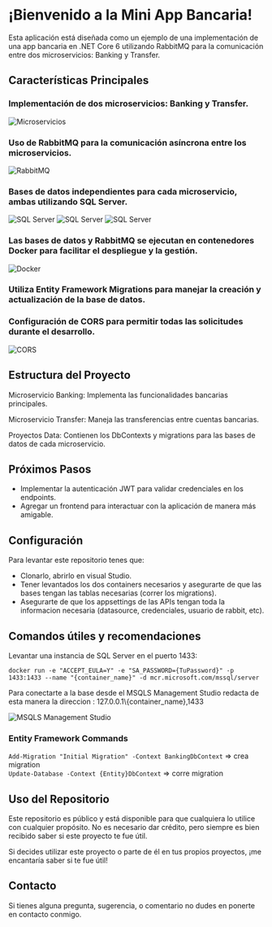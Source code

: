 <!DOCTYPE html>
<html lang="es">
<head>
    <meta charset="UTF-8">
    <meta name="viewport" content="width=device-width, initial-scale=1.0">
    <title>Mini App Bancaria - .NET Core 6</title>
</head>
<body>
    <h1>¡Bienvenido a la Mini App Bancaria!</h1>
    <p>Esta aplicación está diseñada como un ejemplo de una implementación de una app bancaria en .NET Core 6 utilizando RabbitMQ para la comunicación entre dos microservicios: Banking y Transfer.</p>
    <h2>Características Principales</h2>
    <h3>Implementación de dos microservicios: Banking y Transfer.</h3>
    <img src="https://github.com/alejo-capdevila/MicroservicesRabbitMQ/assets/72323676/2fcdd2b5-5bbc-4020-89a3-172ddb0b1de5" alt="Microservicios">
    <h3>Uso de RabbitMQ para la comunicación asíncrona entre los microservicios.</h3>
    <img src="https://github.com/alejo-capdevila/MicroservicesRabbitMQ/assets/72323676/166d2486-bb35-49bd-9d9c-0a6db9d00fcf" alt="RabbitMQ">
    <h3>Bases de datos independientes para cada microservicio, ambas utilizando SQL Server.</h3>
    <img src="https://github.com/alejo-capdevila/MicroservicesRabbitMQ/assets/72323676/a449bb9d-aa41-4dcc-b5c3-fa094767770a" alt="SQL Server">
    <img src="https://github.com/alejo-capdevila/MicroservicesRabbitMQ/assets/72323676/0fd03057-1f22-4778-b870-a3fec39ac362" alt="SQL Server">
    <img src="https://github.com/alejo-capdevila/MicroservicesRabbitMQ/assets/72323676/c6c7ce6f-ee88-4967-83cc-5d8bade4b5f1" alt="SQL Server">
    <h3>Las bases de datos y RabbitMQ se ejecutan en contenedores Docker para facilitar el despliegue y la gestión.</h3>
    <img src="https://github.com/alejo-capdevila/MicroservicesRabbitMQ/assets/72323676/17a1b9fe-5a07-4bd2-b456-2a0a8e174516" alt="Docker">
    <h3>Utiliza Entity Framework Migrations para manejar la creación y actualización de la base de datos.</h3>
    <h3>Configuración de CORS para permitir todas las solicitudes durante el desarrollo.</h3>
    <img src="https://github.com/alejo-capdevila/MicroservicesRabbitMQ/assets/72323676/0044b386-0278-497b-84cb-42169d4f3d73" alt="CORS">
    <h2>Estructura del Proyecto</h2>
    <p>Microservicio Banking: Implementa las funcionalidades bancarias principales.</p>
    <p>Microservicio Transfer: Maneja las transferencias entre cuentas bancarias.</p>
    <p>Proyectos Data: Contienen los DbContexts y migrations para las bases de datos de cada microservicio.</p>
    <h2>Próximos Pasos</h2>
    <ul>
        <li>Implementar la autenticación JWT para validar credenciales en los endpoints.</li>
        <li>Agregar un frontend para interactuar con la aplicación de manera más amigable.</li>
    </ul>
    <h2>Configuración</h2>
    <p>Para levantar este repositorio tenes que:</p>
    <ul>
        <li>Clonarlo, abrirlo en visual Studio.</li>
        <li>Tener levantados los dos containers necesarios y asegurarte de que las bases tengan las tablas necesarias (correr los migrations).</li>
        <li>Asegurarte de que los appsettings de las APIs tengan toda la informacion necesaria (datasource, credenciales, usuario de rabbit, etc).</li>
    </ul>
    <h2>Comandos útiles y recomendaciones</h2>
    <p>Levantar una instancia de SQL Server en el puerto 1433:</p>
    <code>docker run -e "ACCEPT_EULA=Y" -e "SA_PASSWORD={TuPassword}" -p 1433:1433 --name "{container_name}" -d mcr.microsoft.com/mssql/server</code>
    <p>Para conectarte a la base desde el MSQLS Management Studio redacta de esta manera la direccion : 127.0.0.1\{container_name},1433</p>
    <img src="https://github.com/alejo-capdevila/MicroservicesRabbitMQ/assets/72323676/ad11464b-e10e-4bdf-be92-7b4ee6706a58" alt="MSQLS Management Studio">
    <h3>Entity Framework Commands</h3>
    <code>Add-Migration "Initial Migration" -Context BankingDbContext</code> => crea migration<br>
    <code>Update-Database -Context {Entity}DbContext</code> => corre migration
    <h2>Uso del Repositorio</h2>
    <p>Este repositorio es público y está disponible para que cualquiera lo utilice con cualquier propósito. No es necesario dar crédito, pero siempre es bien recibido saber si este proyecto te fue útil.</p>
    <p>Si decides utilizar este proyecto o parte de él en tus propios proyectos, ¡me encantaría saber si te fue útil!</p>
    <h2>Contacto</h2>
    <p>Si tienes alguna pregunta, sugerencia, o comentario no dudes en ponerte en contacto conmigo.</p>
</body>
</html>
